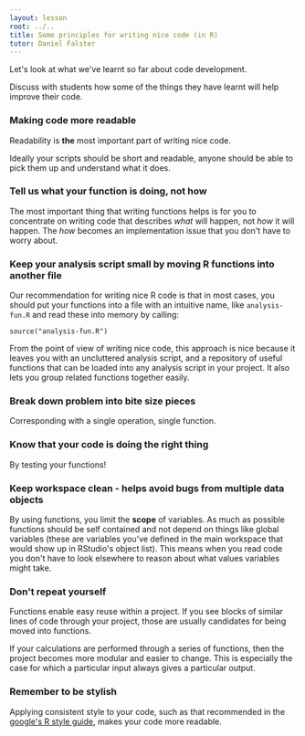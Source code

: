 ```yaml
---
layout: lesson
root: ../..
title: Some principles for writing nice code (in R)
tutor: Daniel Falster
---
```


Let's look at what we've learnt so far about code development.

Discuss with students how some  of the things they have learnt  will help improve their code.

### Making code more readable

Readability is **the** most important part of writing nice code.

Ideally your scripts should be short and readable, anyone should be able to pick them up and understand what it does.

### Tell us what your function is doing, not how

The most important thing that writing functions helps is for you to
concentrate on writing code that describes *what* will happen, not
*how* it will happen.  The *how* becomes an implementation issue that
you don't have to worry about.

### Keep your analysis script small by moving R functions into another file

Our recommendation for writing nice R code is that in most cases, you
should put your functions into a file
with an intuitive name, like `analysis-fun.R` and read these into memory by calling:

```
source("analysis-fun.R")
```

From the point of view of writing nice code, this approach is nice
because it leaves you with an uncluttered analysis script, and a
repository of useful functions that can be loaded into any analysis
script in your project.  It also lets you group related functions
together easily.

### Break down problem into bite size pieces

Corresponding with a single operation, single function.

### Know that your code is doing the right thing

By testing your functions!

### Keep workspace clean - helps avoid bugs from multiple data objects

By using functions, you limit the **scope** of variables. As much as possible functions should be self contained and not depend on things like global variables (these are variables you've defined in the main workspace that would show up in RStudio's object list).   This means
when you read code you don't have to look elsewhere to reason about
what values variables might take.

### Don't repeat yourself

Functions enable easy reuse within a project.  If you see blocks of similar lines of code through your project, those are usually candidates for being moved into functions.

If your calculations are performed through a series of functions, then
the project becomes more modular and easier to change.  This is
especially the case for which a particular input always gives a
particular output.

### Remember to be stylish

Applying consistent style to your code, such as that recommended in the [google's R style guide](https://google-styleguide.googlecode.com/svn/trunk/Rguide.xml), makes your code more readable.
